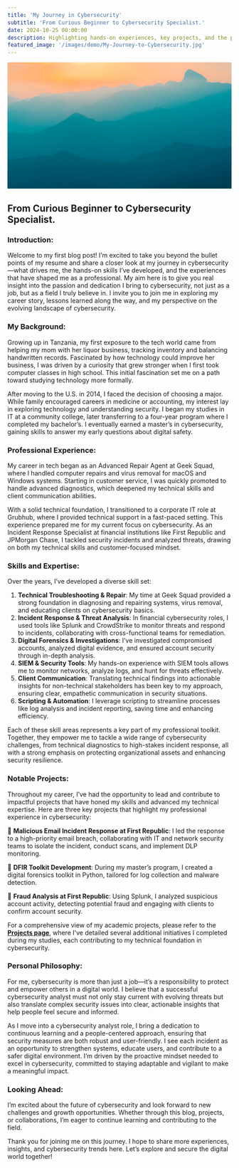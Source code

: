 ```yaml
---
title: 'My Journey in Cybersecurity'
subtitle: 'From Curious Beginner to Cybersecurity Specialist.'
date: 2024-10-25 00:00:00
description: Highlighting hands-on experiences, key projects, and the personal philosophy that drives my approach to securing digital environments. Join me as I share the skills, insights, and values that fuel my commitment to making an impact in the field of cybersecurity.
featured_image: '/images/demo/My-Journey-to-Cybersecurity.jpg'
---
```


![](/images/demo/demo-landscape.jpg)

## From Curious Beginner to Cybersecurity Specialist.

### Introduction:

Welcome to my first blog post! I’m excited to take you beyond the bullet points of my resume and share a closer look at my journey in cybersecurity—what drives me, the hands-on skills I’ve developed, and the experiences that have shaped me as a professional. My aim here is to give you real insight into the passion and dedication I bring to cybersecurity, not just as a job, but as a field I truly believe in. I invite you to join me in exploring my career story, lessons learned along the way, and my perspective on the evolving landscape of cybersecurity.


### My Background:

Growing up in Tanzania, my first exposure to the tech world came from helping my mom with her liquor business, tracking inventory and balancing handwritten records. Fascinated by how technology could improve her business, I was driven by a curiosity that grew stronger when I first took computer classes in high school. This initial fascination set me on a path toward studying technology more formally.

After moving to the U.S. in 2014, I faced the decision of choosing a major. While family encouraged careers in medicine or accounting, my interest lay in exploring technology and understanding security. I began my studies in IT at a community college, later transferring to a four-year program where I completed my bachelor’s. I eventually earned a master’s in cybersecurity, gaining skills to answer my early questions about digital safety.


### Professional Experience:

My career in tech began as an Advanced Repair Agent at Geek Squad, where I handled computer repairs and virus removal for macOS and Windows systems. Starting in customer service, I was quickly promoted to handle advanced diagnostics, which deepened my technical skills and client communication abilities.

With a solid technical foundation, I transitioned to a corporate IT role at Grubhub, where I provided technical support in a fast-paced setting. This experience prepared me for my current focus on cybersecurity. As an Incident Response Specialist at financial institutions like First Republic and JPMorgan Chase, I tackled security incidents and analyzed threats, drawing on both my technical skills and customer-focused mindset.


### Skills and Expertise:

Over the years, I’ve developed a diverse skill set:

1. **Technical Troubleshooting & Repair**: My time at Geek Squad provided a strong foundation in diagnosing and repairing systems, virus removal, and educating clients on cybersecurity basics.
2. **Incident Response & Threat Analysis**: In financial cybersecurity roles, I used tools like Splunk and CrowdStrike to monitor threats and respond to incidents, collaborating with cross-functional teams for remediation.
3. **Digital Forensics & Investigations**: I’ve investigated compromised accounts, analyzed digital evidence, and ensured account security through in-depth analysis.
4. **SIEM & Security Tools**: My hands-on experience with SIEM tools allows me to monitor networks, analyze logs, and hunt for threats effectively.
5. **Client Communication**: Translating technical findings into actionable insights for non-technical stakeholders has been key to my approach, ensuring clear, empathetic communication in security situations.
6. **Scripting & Automation**: I leverage scripting to streamline processes like log analysis and incident reporting, saving time and enhancing efficiency.

Each of these skill areas represents a key part of my professional toolkit. Together, they empower me to tackle a wide range of cybersecurity challenges, from technical diagnostics to high-stakes incident response, all with a strong emphasis on protecting organizational assets and enhancing security resilience.


### Notable Projects:

Throughout my career, I’ve had the opportunity to lead and contribute to impactful projects that have honed my skills and advanced my technical expertise. Here are three key projects that highlight my professional experience in cybersecurity:

🌟 **Malicious Email Incident Response at First Republic**: I led the response to a high-priority email breach, collaborating with IT and network security teams to isolate the incident, conduct scans, and implement DLP monitoring.

🌟 **DFIR Toolkit Development**: During my master’s program, I created a digital forensics toolkit in Python, tailored for log collection and malware detection.

🌟 **Fraud Analysis at First Republic**: Using Splunk, I analyzed suspicious account activity, detecting potential fraud and engaging with clients to confirm account security.

For a comprehensive view of my academic projects, please refer to the [**Projects page**](https://vkibaja.github.io/projects/), where I’ve detailed several additional initiatives I completed during my studies, each contributing to my technical foundation in cybersecurity.


### Personal Philosophy:

For me, cybersecurity is more than just a job—it’s a responsibility to protect and empower others in a digital world. I believe that a successful cybersecurity analyst must not only stay current with evolving threats but also translate complex security issues into clear, actionable insights that help people feel secure and informed.

As I move into a cybersecurity analyst role, I bring a dedication to continuous learning and a people-centered approach, ensuring that security measures are both robust and user-friendly. I see each incident as an opportunity to strengthen systems, educate users, and contribute to a safer digital environment. I’m driven by the proactive mindset needed to excel in cybersecurity, committed to staying adaptable and vigilant to make a meaningful impact.


### Looking Ahead: 

I’m excited about the future of cybersecurity and look forward to new challenges and growth opportunities. Whether through this blog, projects, or collaborations, I’m eager to continue learning and contributing to the field.

Thank you for joining me on this journey. I hope to share more experiences, insights, and cybersecurity trends here. Let’s explore and secure the digital world together!
